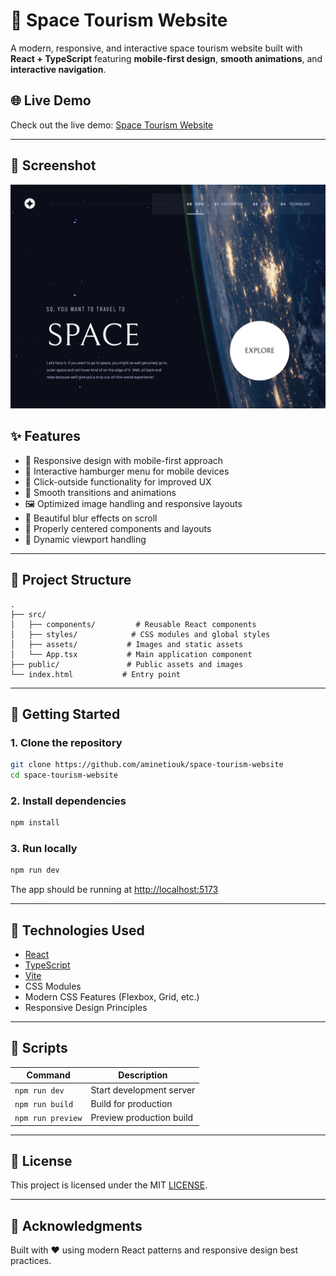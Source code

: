 # 🚀 Space Tourism Website

A modern, responsive, and interactive space tourism website built with **React + TypeScript** featuring **mobile-first design**, **smooth animations**, and **interactive navigation**.

## 🌐 Live Demo

Check out the live demo: [Space Tourism Website](https://space-tourism-two-delta.vercel.app/)

---

## 📸 Screenshot

![Screenshot of the website](./public/screenshot.png)

## ✨ Features

- 🌟 Responsive design with mobile-first approach
- 📱 Interactive hamburger menu for mobile devices
- 🎯 Click-outside functionality for improved UX
- 💫 Smooth transitions and animations
- 🖼️ Optimized image handling and responsive layouts
- 🎨 Beautiful blur effects on scroll
- 📐 Properly centered components and layouts
- 🔄 Dynamic viewport handling

---

## 🧱 Project Structure

```
.
├── src/
│   ├── components/         # Reusable React components
│   ├── styles/            # CSS modules and global styles
│   ├── assets/           # Images and static assets
│   └── App.tsx           # Main application component
├── public/               # Public assets and images
└── index.html           # Entry point
```

---

## 🚀 Getting Started

### 1. Clone the repository

```bash
git clone https://github.com/aminetiouk/space-tourism-website
cd space-tourism-website
```

### 2. Install dependencies

```bash
npm install
```

### 3. Run locally

```bash
npm run dev
```

The app should be running at [http://localhost:5173](http://localhost:5173)

---

## 🧪 Technologies Used

- [React](https://reactjs.org/)
- [TypeScript](https://www.typescriptlang.org/)
- [Vite](https://vitejs.dev/)
- CSS Modules
- Modern CSS Features (Flexbox, Grid, etc.)
- Responsive Design Principles

---

## 🧹 Scripts

| Command           | Description              |
| ----------------- | ------------------------ |
| `npm run dev`     | Start development server |
| `npm run build`   | Build for production     |
| `npm run preview` | Preview production build |

---

## 📝 License

This project is licensed under the MIT [LICENSE](/LICENSE).

---

## 🙌 Acknowledgments

Built with ❤️ using modern React patterns and responsive design best practices.
